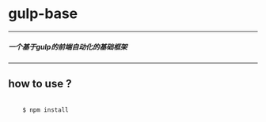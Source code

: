 # gulp-base
----
##### 一个基于gulp的前端自动化的基础框架
----
## how to use ?
<pre>
  <code>
    $ npm install
  </code>
</pre>
